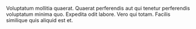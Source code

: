 Voluptatum mollitia quaerat. Quaerat perferendis aut qui tenetur perferendis voluptatum minima quo. Expedita odit labore. Vero qui totam. Facilis similique quis aliquid est et.